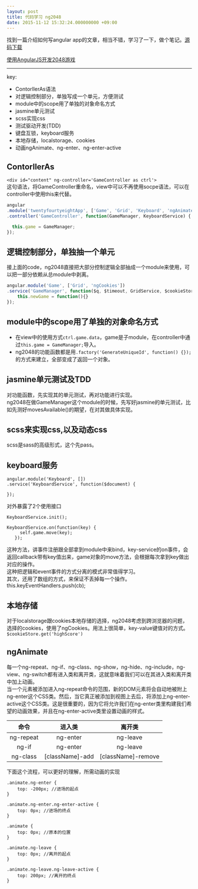 ```yaml
---
layout: post
title: 代码学习 ng2048
date: 2015-11-12 15:32:24.000000000 +09:00
---
```


找到一篇介绍如何写angular app的文章，相当不错，学习了一下，做个笔记。[源码下载](https://github.com/fullstackio/ng2048)

[使用AngularJS开发2048游戏](http://www.oschina.net/translate/building-2048-in-angularjs?cmp)

--------------------------
key:
-   ContorllerAs语法
-   对逻辑控制部分，单独写成一个单元，方便测试
-   module中的scope用了单独的对象命名方式
-   jasmine单元测试
-   scss实现css
-   测试驱动开发(TDD)
-   键盘互锁，keyboard服务
-   本地存储，localstorage、cookies
-   动画ngAnimate、ng-enter、ng-enter-active

## ContorllerAs

`<div id="content" ng-controller='GameController as ctrl'>`<br>
这句语法，将GameController重命名，view中可以不再使用socpe语法，可以在controller中使用this来代替。

```javascript
angular
.module('twentyfourtyeightApp', ['Game', 'Grid', 'Keyboard', 'ngAnimate', 'ngCookies'])
.controller('GameController', function(GameManager, KeyboardService) {

  this.game = GameManager;
});
```

## 逻辑控制部分，单独抽一个单元

接上面的code，ng2048直接把大部分控制逻辑全部抽成一个module来使用，可以把一部分依赖从总module中剥离。

```javascript
angular.module('Game', ['Grid', 'ngCookies'])
.service('GameManager', function($q, $timeout, GridService, $cookieStore) {
    this.newGame = function(){}
});
```

## module中的scope用了单独的对象命名方式

-   在view中的使用方式`ctrl.game.data`，game是子module，在controller中通过`this.game = GameManager;`导入。
-   ng2048的功能函数都是用`.factory('GenerateUniqueId', function() {});`的方式来建立，全部变成了返回一个对象。

## jasmine单元测试及TDD

对功能函数，先实现其的单元测试，再对功能进行实现。<br>
ng2048在做GameManager这个module的时候，先写好jasmine的单元测试，比如先测好movesAvailable()的期望，在对其做具体实现。

## scss来实现css,以及动态css

scss是sass的高级形式，这个先pass。

## keyboard服务

```
angular.module('Keyboard', [])
.service('KeyboardService', function($document) {

});
```

对外暴露了2个使用接口

```
KeyboardService.init(); 

KeyboardService.on(function(key) {
     self.game.move(key);
   });
```

这种方法，讲事件注册跟全部拿到module中来bind，key-service的on事件，会返回callback带有key值出来，game对象的move方法，会根据每次拿到key做出对应的操作。<br>
这种把逻辑和event事件的方式分离的模式非常值得学习。<br>
其次，还用了数组的方式，来保证不丢掉每一个操作。
this.keyEventHandlers.push(cb);

## 本地存储

对于localstorage跟cookies本地存储的选择，ng2048考虑到跨浏览器的问题，选择的cookies，使用了ngCookies。用法上很简单，key-value键值对的方式。
`$cookieStore.get('highScore')`

## ngAnimate

每一个ng-repeat、ng-if、ng-class、ng-show，ng-hide、ng-include，ng-view、ng-switch都有进入类和离开类，这就意味着我们可以在其进入类和离开类中加上动画。<br>
当一个元素被添加进入ng-repeat命令的范围，新的DOM元素将会自动地被附上ng-enter这个CSS类。然后，当它真正被添加到视图上去后，将添加上ng-enter-active这个CSS类。这是很重要的，因为它将允许我们在ng-enter类里构建我们希望的动画效果，并且在ng-enter-active类里设置动画的样式。

| 命令  | 进入类  | 离开类 |
| :-------: |:------------:| :----:|
| ng-repeat | ng-enter | ng-leave |
| ng-if     | ng-enter | ng-leave |
| ng-class  | [className]-add | [className]-remove |

下面这个流程，可以更好的理解，所需动画的实现

```
.animate.ng-enter {
    top: -200px; //进场的起点
}

.animate.ng-enter.ng-enter-active {
    top: 0px; //进场的终点
}
            
.animate {
    top: 0px; //原本的位置
}

.animate.ng-leave {
    top: 0px; //离开的起点
}

.animate.ng-leave.ng-leave-active {
    top: 200px; //离开的终点
}
```
